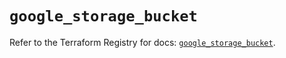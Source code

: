 # `google_storage_bucket`

Refer to the Terraform Registry for docs: [`google_storage_bucket`](https://registry.terraform.io/providers/hashicorp/google-beta/5.43.0/docs/resources/google_storage_bucket).

